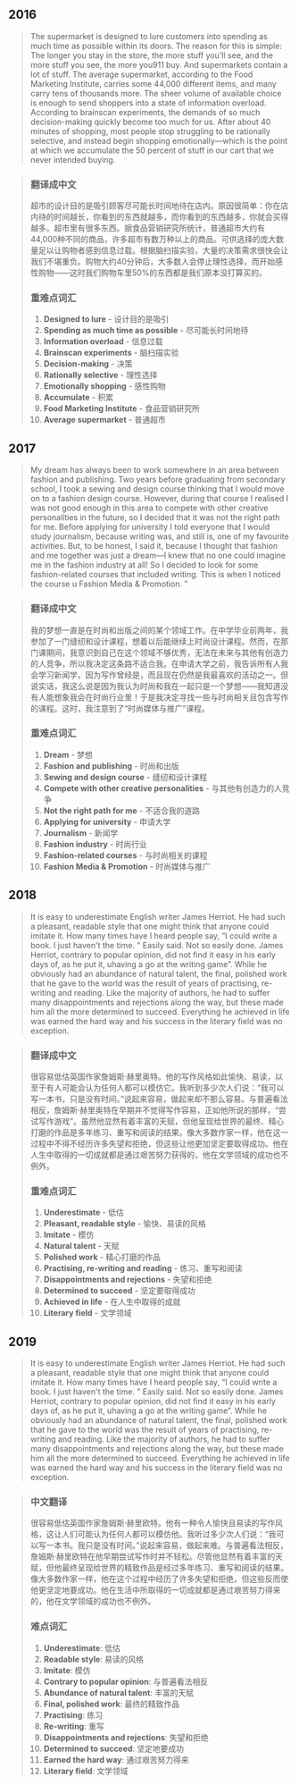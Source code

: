 ## 2016

>The supermarket is designed to lure customers into spending as much time as possible within its doors. The reason for this is simple: The longer you stay in the store, the more stuff you'll see, and the more stuff you see, the more you911 buy. And supermarkets contain a lot of stuff. The average supermarket, according to the Food Marketing Institute, carries some 44,000 different items, and many carry tens of thousands more. The sheer volume of available choice is enough to send shoppers into a state of information overload. According to brainscan experiments, the demands of so much decision-making quickly become too much for us. After about 40 minutes of shopping, most people stop struggling to be rationally selective, and instead begin shopping emotionally—which is the point at which we accumulate the 50 percent of stuff in our cart that we never intended buying.

>### 翻译成中文
>
>超市的设计目的是吸引顾客尽可能长时间地待在店内。原因很简单：你在店内待的时间越长，你看到的东西就越多，而你看到的东西越多，你就会买得越多。超市里有很多东西。据食品营销研究所统计，普通超市大约有44,000种不同的商品，许多超市有数万种以上的商品。可供选择的庞大数量足以让购物者感到信息过载。根据脑扫描实验，大量的决策需求很快会让我们不堪重负。购物大约40分钟后，大多数人会停止理性选择，而开始感性购物——这时我们购物车里50%的东西都是我们原本没打算买的。
>
>### 重难点词汇
>
>1. **Designed to lure** - 设计目的是吸引
>2. **Spending as much time as possible** - 尽可能长时间地待
>3. **Information overload** - 信息过载
>4. **Brainscan experiments** - 脑扫描实验
>5. **Decision-making** - 决策
>6. **Rationally selective** - 理性选择
>7. **Emotionally shopping** - 感性购物
>8. **Accumulate** - 积累
>9. **Food Marketing Institute** - 食品营销研究所
>10. **Average supermarket** - 普通超市
>
>

## 2017

>My dream has always been to work somewhere in an area between fashion and publishing. Two years before graduating from secondary school, I took a sewing and design course thinking that I would move on to a fashion design course. However, during that course I realised I was not good enough in this area to compete with other creative personalities in the future, so I decided that it was not the right path for me. Before applying for university I told everyone that I would study journalism, because writing was, and still is, one of my favourite activities. But, to be honest, I said it, because I thought that fashion and me together was just a dream—I knew that no one could imagine me in the fashion industry at all! So I decided to look for some fashion-related courses that included writing. This is when I noticed the course u Fashion Media & Promotion. ”

>### 翻译成中文
>
>我的梦想一直是在时尚和出版之间的某个领域工作。在中学毕业前两年，我参加了一门缝纫和设计课程，想着以后能继续上时尚设计课程。然而，在那门课期间，我意识到自己在这个领域不够优秀，无法在未来与其他有创造力的人竞争，所以我决定这条路不适合我。在申请大学之前，我告诉所有人我会学习新闻学，因为写作曾经是，而且现在仍然是我最喜欢的活动之一。但说实话，我这么说是因为我认为时尚和我在一起只是一个梦想——我知道没有人能想象我会在时尚行业里！于是我决定寻找一些与时尚相关且包含写作的课程。这时，我注意到了“时尚媒体与推广”课程。
>
>### 重难点词汇
>
>1. **Dream** - 梦想
>2. **Fashion and publishing** - 时尚和出版
>3. **Sewing and design course** - 缝纫和设计课程
>4. **Compete with other creative personalities** - 与其他有创造力的人竞争
>5. **Not the right path for me** - 不适合我的道路
>6. **Applying for university** - 申请大学
>7. **Journalism** - 新闻学
>8. **Fashion industry** - 时尚行业
>9. **Fashion-related courses** - 与时尚相关的课程
>10. **Fashion Media & Promotion** - 时尚媒体与推广
>
>

## 2018

>It is easy to underestimate English writer James Herriot. He had such a pleasant, readable style that one might think that anyone could imitate it. How many times have I heard people say, “I could write a book. I just haven't the time. " Easily said. Not so easily done. James Herriot, contrary to popular opinion, did not find it easy in his early days of, as he put it, uhaving a go at the writing game”. While he obviously had an abundance of natural talent, the final, polished work that he gave to the world was the result of years of practising, re-writing and reading. Like the majority of authors, he had to suffer many disappointments and rejections along the way, but these made him all the more determined to succeed. Everything he achieved in life was earned the hard way and his success in the literary field was no exception.

>### 翻译成中文
>
>很容易低估英国作家詹姆斯·赫里奥特。他的写作风格如此愉快、易读，以至于有人可能会认为任何人都可以模仿它。我听到多少次人们说：“我可以写一本书，只是没有时间。”说起来容易，做起来却不那么容易。与普遍看法相反，詹姆斯·赫里奥特在早期并不觉得写作容易，正如他所说的那样，“尝试写作游戏”。虽然他显然有着丰富的天赋，但他呈现给世界的最终、精心打磨的作品是多年练习、重写和阅读的结果。像大多数作家一样，他在这一过程中不得不经历许多失望和拒绝，但这些让他更加坚定要取得成功。他在人生中取得的一切成就都是通过艰苦努力获得的，他在文学领域的成功也不例外。
>
>### 重难点词汇
>
>1. **Underestimate** - 低估
>2. **Pleasant, readable style** - 愉快、易读的风格
>3. **Imitate** - 模仿
>4. **Natural talent** - 天赋
>5. **Polished work** - 精心打磨的作品
>6. **Practising, re-writing and reading** - 练习、重写和阅读
>7. **Disappointments and rejections** - 失望和拒绝
>8. **Determined to succeed** - 坚定要取得成功
>9. **Achieved in life** - 在人生中取得的成就
>10. **Literary field** - 文学领域
>
>

## 2019

>It is easy to underestimate English writer James Herriot. He had such a pleasant, readable style that one might think that anyone could imitate it. How many times have I heard people say, “I could write a book. I just haven't the time. " Easily said. Not so easily done. James Herriot, contrary to popular opinion, did not find it easy in his early days of, as he put it, uhaving a go at the writing game”. While he obviously had an abundance of natural talent, the final, polished work that he gave to the world was the result of years of practising, re-writing and reading. Like the majority of authors, he had to suffer many disappointments and rejections along the way, but these made him all the more determined to succeed. Everything he achieved in life was earned the hard way and his success in the literary field was no exception.

>### 中文翻译
>
>很容易低估英国作家詹姆斯·赫里欧特。他有一种令人愉快且易读的写作风格，这让人们可能认为任何人都可以模仿他。我听过多少次人们说：“我可以写一本书。我只是没有时间。”说起来容易，做起来难。与普遍看法相反，詹姆斯·赫里欧特在他早期尝试写作时并不轻松。尽管他显然有着丰富的天赋，但他最终呈现给世界的精致作品是经过多年练习、重写和阅读的结果。像大多数作家一样，他在这个过程中经历了许多失望和拒绝，但这些反而使他更坚定地要成功。他在生活中所取得的一切成就都是通过艰苦努力得来的，他在文学领域的成功也不例外。
>
>### 难点词汇
>
>1. **Underestimate**: 低估
>2. **Readable style**: 易读的风格
>3. **Imitate**: 模仿
>4. **Contrary to popular opinion**: 与普遍看法相反
>5. **Abundance of natural talent**: 丰富的天赋
>6. **Final, polished work**: 最终的精致作品
>7. **Practising**: 练习
>8. **Re-writing**: 重写
>9. **Disappointments and rejections**: 失望和拒绝
>10. **Determined to succeed**: 坚定地要成功
>11. **Earned the hard way**: 通过艰苦努力得来
>12. **Literary field**: 文学领域
>
>